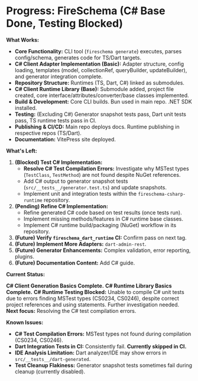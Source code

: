 <!-- Version: 1.6 | Last Updated: 2025-04-05 | Updated By: Cline -->
# Progress: FireSchema (C# Base Done, Testing Blocked)

**What Works:**

-   **Core Functionality:** CLI tool (`fireschema generate`) executes, parses config/schema, generates code for TS/Dart targets.
-   **C# Client Adapter Implementation (Basic):** Adapter structure, config loading, templates (model, collectionRef, queryBuilder, updateBuilder), and generator integration complete.
-   **Repository Structure:** Runtimes (TS, Dart, C#) linked as submodules.
-   **C# Client Runtime Library (Base):** Submodule added, project file created, core interface/attributes/converter/base classes implemented.
-   **Build & Development:** Core CLI builds. Bun used in main repo. .NET SDK installed.
-   **Testing:** (Excluding C#) Generator snapshot tests pass, Dart unit tests pass, TS runtime tests pass in CI.
-   **Publishing & CI/CD:** Main repo deploys docs. Runtime publishing in respective repos (TS/Dart).
-   **Documentation:** VitePress site deployed.

**What's Left:**

1.  **(Blocked) Test C# Implementation:**
    -   **Resolve C# Test Compilation Errors:** Investigate why MSTest types (`TestClass`, `TestMethod`) are not found despite NuGet references.
    -   Add C# output to generator snapshot tests (`src/__tests__/generator.test.ts`) and update snapshots.
    -   Implement unit and integration tests within the `fireschema-csharp-runtime` repository.
2.  **(Pending) Refine C# Implementation:**
    -   Refine generated C# code based on test results (once tests run).
    -   Implement missing methods/features in C# runtime base classes.
    -   Implement C# runtime build/packaging (NuGet) workflow in its repository.
3.  **(Future) Verify `fireschema_dart_runtime` CI:** Confirm pass on next tag.
4.  **(Future) Implement More Adapters:** `dart-admin-rest`.
5.  **(Future) Generator Enhancements:** Complex validation, error reporting, plugins.
6.  **(Future) Documentation Content:** Add C# guide.

**Current Status:**

**C# Client Generation Basics Complete.**
**C# Runtime Library Basics Complete.**
**C# Runtime Testing Blocked:** Unable to compile C# unit tests due to errors finding MSTest types (CS0234, CS0246), despite correct project references and using statements. Further investigation needed.
**Next focus:** Resolving the C# test compilation errors.

**Known Issues:**

-   **C# Test Compilation Errors:** MSTest types not found during compilation (CS0234, CS0246).
-   **Dart Integration Tests in CI:** Consistently fail. **Currently skipped in CI.**
-   **IDE Analysis Limitation:** Dart analyzer/IDE may show errors in `src/__tests__/dart-generated`.
-   **Test Cleanup Flakiness:** Generator snapshot tests sometimes fail during cleanup (currently disabled).
